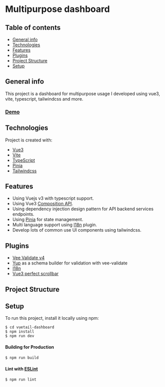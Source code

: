 # Multipurpose dashboard


## Table of contents
* [General info](#general-info)
* [Technologies](#technologies)
* [Features](#features)
* [Plugins](#plugins)
* [Project Structure](#project-structure)
* [Setup](#setup)

## General info
This project is a dashboard for multipurpose usage I developed using vue3, vite, typescript, tailwindcss and more.

### [Demo]()

## Technologies
Project is created with:
- [Vue3](https://vuejs.org/)
- [Vite](https://vitejs.dev/)
- [TypeScript](https://www.typescriptlang.org/)
- [Pinia](https://pinia.vuejs.org/)
- [Tailwindcss](https://tailwindcss.com/)

## Features
- Using Vuejs v3 with typescript support.
- Using Vue3 [Composition API](https://vuejs.org/guide/extras/composition-api-faq.html).
- Using dependency injection design pattern for API backend services endpoints.
- Using [Pinia](https://pinia.vuejs.org/) for state management.
- Multi language support using [I18n](https://vue-i18n.intlify.dev/) plugin.
- Develop lots of common use UI components using tailwindcss.

## Plugins
- [Vee Validate v4](https://vee-validate.logaretm.com/v4/)
- [Yup](https://github.com/jquense/yup) as a schema builder for validation with vee-validate
- [I18n](https://vue-i18n.intlify.dev/)
- [Vue3 perfect scrollbar](https://github.com/mercs600/vue3-perfect-scrollbar)

## Project Structure

## Setup
To run this project, install it locally using npm:

```
$ cd vuetail-dashboard
$ npm install
$ npm run dev
```

#### Building for Production

```sh
$ npm run build
```

#### Lint with [ESLint](https://eslint.org/)

```sh
$ npm run lint
```

